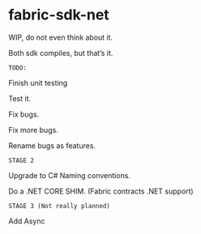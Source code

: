 # fabric-sdk-net

WIP, do not even think about it.

Both sdk compiles, but that’s it.


```TODO:```

Finish unit testing

Test it.

Fix bugs.

Fix more bugs.

Rename bugs as features.


```STAGE 2```

Upgrade to C# Naming conventions.

Do a .NET CORE SHIM. (Fabric contracts .NET support)


```STAGE 3 (Not really planned)```

Add Async
